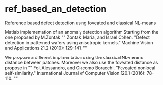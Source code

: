 # ref_based_an_detection
Reference based defect detection using foveated and classical NL-means

Matlab implementation of an anomaly detection algorithm 
Starting from the one proposed by M.Zontak
""
Zontak, Maria, and Israel Cohen. 
"Defect detection in patterned wafers using anisotropic kernels." 
Machine Vision and Applications 21.2 (2010): 129-141.
""

We propose a different implmentation using the classical NL-means distance
between patches. Moreover we also use the foveated distance as propose in 
""
Foi, Alessandro, and Giacomo Boracchi. 
"Foveated nonlocal self-similarity." 
International Journal of Computer Vision 120.1 (2016): 78-110.
""
